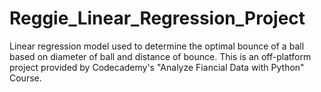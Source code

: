 # Reggie_Linear_Regression_Project
Linear regression model used to determine the optimal bounce of a ball based on diameter of ball and distance of bounce.
This is an off-platform project provided by Codecademy's "Analyze Fiancial Data with Python" Course. 
